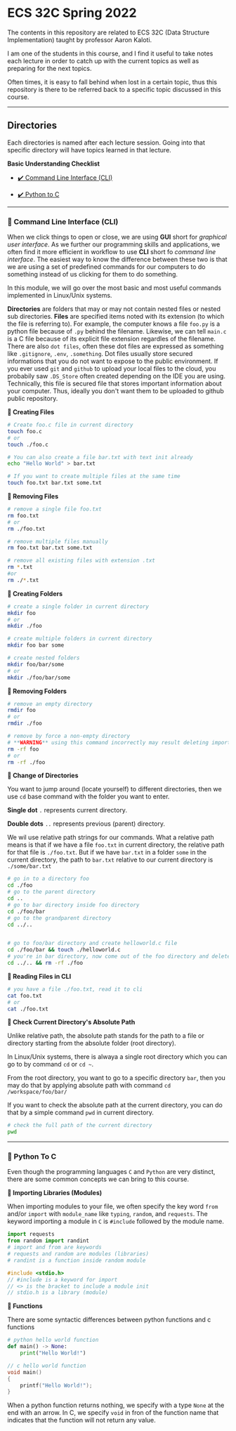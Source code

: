 # ECS 32C Spring 2022

The contents in this repository are related to ECS 32C (Data Structure Implementation) taught by
professor Aaron Kaloti.

I am one of the students in this course, and I find it useful to take notes each lecture in order to
catch up with the current topics as well as preparing for the next topics.

Often times, it is easy to fall behind when lost in a certain topic, thus this repository is there to be
referred back to a specific topic discussed in this course.

---

## Directories

Each directories is named after each lecture session. Going into that specific directory will have
topics learned in that lecture.

**Basic Understanding Checklist**

- [✔️ Command Line Interface (CLI)](#cli)
  
- [✔️ Python to C](#python)

---

<h3 id="cli">🚀 Command Line Interface (CLI)</h3>

When we click things to open or close, we are using **GUI** short for *graphical user interface*. As we further our programming skills and applications, we often find it more efficient in workflow to use **CLI** short fo *command line interface*. The easiest way to know the difference between these two is that we are using a set of predefined commands for our computers to do something instead of us clicking for them to do something.

In this module, we will go over the most basic and most useful commands implemented in Linux/Unix systems.

**Directories** are folders that may or may not contain nested files or nested sub directories.
**Files** are specified items noted with its extension (to which the file is referring to). For example, the computer knows a file `foo.py` is a python file because of `.py` behind the filename. Likewise, we can tell `main.c` is a C file because of its explicit file extension regardles of the filename. There are also `dot files`, often these dot files are expressed as something like `.gitignore`, `.env`, `.something`. Dot files usually store secured informations that you do not want to expose to the public environment.  If you ever used `git` and `github` to upload your local files to the cloud, you probabily saw `.DS_Store` often created depending on the IDE you are using. Technically, this file is secured file that stores important information about your computer. Thus, ideally you don't want them to be uploaded to github public repository.

**🧵 Creating Files**

```bash
# Create foo.c file in current directory
touch foo.c
# or
touch ./foo.c

# You can also create a file bar.txt with text init already
echo "Hello World" > bar.txt

# If you want to create multiple files at the same time
touch foo.txt bar.txt some.txt
```

**🧵 Removing Files**

```bash
# remove a single file foo.txt
rm foo.txt
# or
rm ./foo.txt

# remove multiple files manually
rm foo.txt bar.txt some.txt

# remove all existing files with extension .txt
rm *.txt
#or
rm ./*.txt
```

**🧵 Creating Folders**

```bash
# create a single folder in current directory
mkdir foo
# or
mkdir ./foo

# create multiple folders in current directory
mkdir foo bar some

# create nested folders
mkdir foo/bar/some
# or
mkdir ./foo/bar/some
```

**🧵 Removing Folders**

```bash
# remove an empty directory 
rmdir foo
# or
rmdir ./foo

# remove by force a non-empty directory
# **WARNING** using this command incorrectly may result deleting important components in your system.
rm -rf foo
# or 
rm -rf ./foo
```

**🧵 Change of Directories**

You want to jump around (locate yourself) to different directories, then we use `cd` base command with the folder you want to enter.

**Single dot** `.` represents current directory.

**Double dots** `..` represents previous (parent) directory.

We wil use relative path strings for our commands. What a relative path means is that if we have a file `foo.txt` in current directory, the relative path for that file is `./foo.txt`. But if we have `bar.txt` in a folder `some` in the current directory, the path to `bar.txt` relative to our current directory is `./some/bar.txt`

```bash
# go in to a directory foo
cd ./foo
# go to the parent directory
cd ..
# go to bar directory inside foo directory
cd ./foo/bar
# go to the grandparent directory
cd ../..


# go to foo/bar directory and create helloworld.c file
cd ./foo/bar && touch ./helloworld.c
# you're in bar directory, now come out of the foo directory and delete foo directory
cd ../.. && rm -rf ./foo
```

**🧵 Reading Files in CLI**

```bash
# you have a file ./foo.txt, read it to cli
cat foo.txt
# or
cat ./foo.txt
```

**🧵 Check Current Directory's Absolute Path**

Unlike relative path, the absolute path stands for the path to a file or directory starting from the absolute folder (root directory).

In Linux/Unix systems, there is alwaya a single root directory which you can go to by command `cd` or `cd ~`.

From the root directory, you want to go to a specific directory `bar`, then you may do that by applying absolute path with command `cd /workspace/foo/bar/`

If you want to check the absolute path at the current directory, you can do that by a simple command `pwd` in current directory.

```bash
# check the full path of the current directory
pwd
```

---

<h3 id="python">🚀 Python To C</h3>

Even though the programming languages `C` and `Python` are very distinct, there are some common concepts we can bring to this course.

**🧵 Importing Libraries (Modules)**

When importing modules to your file, we often specify the key word `from` and/or `import` with `module_name` like `typing`, `random`, and `requests`. The keyword importing a module in `C` is `#include` followed by the module name.

```python
import requests
from random import randint
# import and from are keywords
# requests and random are modules (libraries)
# randint is a function inside random module
```

```c
#include <stdio.h>
// #include is a keyword for import
// <> is the bracket to include a module init
// stdio.h is a library (module) 
```

**🧵 Functions**

There are some syntactic differences between python functions and c functions

```python
# python hello world function
def main() -> None:
    print("Hello World!")
```

```c
// c hello world function
void main()
{
    printf("Hello World!");
}
```

When a python function returns nothing, we specify with a type `None` at the end with an arrow. In C, we specify `void` in fron of the function name that indicates that the function will not return any value.